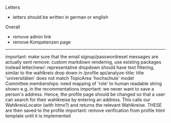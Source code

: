 Letters
- letters should be written in german or english

Overall
- remove admin link
- remove Kompetenzen page

----

important: make sure that the email signup/passwordreset messages are actually sent
remove: custom markdown rendering, use existing packages instead
letter/new/: representative dropdown should have text filtering, similar to the wahlkreis drop down in /profile
api/analyze-title: title 'universitäten' does not match TopicArea 'hochschule'
model Committee.memberships: need mapping of 'role' to human readable string shown e.g. in the recommentations
important: we never want to save a person's address. Hence, the profile page should be changed so that a user can search for their wahlkreise by entering an address. This calls our WahlkreisLocator (with htmx?) and returns the relevant Wahlkreise. THESE are then saved to the profile
important: remove verification from profile html template until it is implemented
